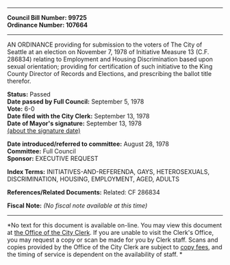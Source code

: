 * * * * *  
  
**Council Bill Number: [](#h0)[](#h2)99725**   
**Ordinance Number: 107664**  
  
* * * * *  
  
AN ORDINANCE providing for submission to the voters of The City of Seattle at an election on November 7, 1978 of Initiative Measure 13 (C.F. 286834) relating to Employment and Housing Discrimination based upon sexual orientation; providing for certification of such initiative to the King County Director of Records and Elections, and prescribing the ballot title therefor.  
  
**Status:** Passed   
**Date passed by Full Council:** September 5, 1978   
**Vote:** 6-0   
**Date filed with the City Clerk:** September 13, 1978   
**Date of Mayor's signature:** September 13, 1978   
[(about the signature date)](/~public/approvaldate.htm)   
  
  
**Date introduced/referred to committee:** August 28, 1978   
**Committee:** Full Council   
**Sponsor:** EXECUTIVE REQUEST   
  
**Index Terms:** INITIATIVES-AND-REFERENDA, GAYS, HETEROSEXUALS, DISCRIMINATION, HOUSING, EMPLOYMENT, AGED, ADULTS  
  
**References/Related Documents:** Related: CF 286834  
  
**Fiscal Note:** *(No fiscal note available at this time)*  
  
* * * * *  
  
*No text for this document is available on-line. You may view this document at [the Office of the City Clerk](http://www.seattle.gov/leg/clerk/contactUs.htm). If you are unable to visit the Clerk's Office, you may request a copy or scan be made for you by Clerk staff. Scans and copies provided by the Office of the City Clerk are subject to [copy fees](http://clerk.seattle.gov/~public/clerkfees.htm), and the timing of service is dependent on the availability of staff. *  
  
  
